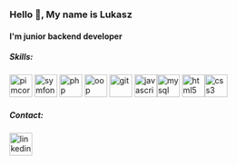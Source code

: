 ### Hello 👋, My name is Lukasz
#### I'm junior backend developer 
##### Skills:
 [<img src='https://auroracreation.pl/wp-content/uploads/2021/01/pimcore-logo-RGB-claim-800x300-1.png' alt='pimcore' height='40'>](https://pimcore.com/en) [<img src='https://cert.pse-online.pl/wp-content/uploads/2018/08/symfony.png' alt='symfony' height='40'>](https://symfony.com/) [<img src='https://upload.wikimedia.org/wikipedia/commons/thumb/2/27/PHP-logo.svg/2560px-PHP-logo.svg.png' alt='php' height='40'>](https://www.php.net/)  [<img src='https://i.pinimg.com/originals/45/03/98/450398f4ff10d0253602b6a6d99419ed.png' alt='oop' height='40'>](https://en.wikipedia.org/wiki/Object-oriented_programming)  [<img src='https://git-scm.com/images/logos/downloads/Git-Icon-1788C.png' alt='git' height='40'>](https://git-scm.com/)  [<img src='https://upload.wikimedia.org/wikipedia/commons/thumb/9/99/Unofficial_JavaScript_logo_2.svg/480px-Unofficial_JavaScript_logo_2.svg.png' alt='javascript' height='40'>](https://www.w3schools.com/whatis/whatis_js.asp)[<img src='https://cdn.liveagent.com/app/uploads/2020/11/MySQL-Logo.png' alt='mysql' height='40'>](https://www.mysql.com/)   [<img src='https://upload.wikimedia.org/wikipedia/commons/thumb/6/61/HTML5_logo_and_wordmark.svg/768px-HTML5_logo_and_wordmark.svg.png' alt='html5' height='40'>](https://en.wikipedia.org/wiki/HTML5)[<img src='https://upload.wikimedia.org/wikipedia/commons/thumb/d/d5/CSS3_logo_and_wordmark.svg/1200px-CSS3_logo_and_wordmark.svg.png' alt='css3' height='40'>](https://en.wikipedia.org/wiki/CSS#CSS_3) 




##### Contact:
[<img src='https://upload.wikimedia.org/wikipedia/commons/thumb/f/f8/LinkedIn_icon_circle.svg/2048px-LinkedIn_icon_circle.svg.png' alt='linkedin' height='40' color='blue'>](https://www.linkedin.com/in/https://www.linkedin.com/in/%C5%82ukasz-miczek-0776861a8//)  

